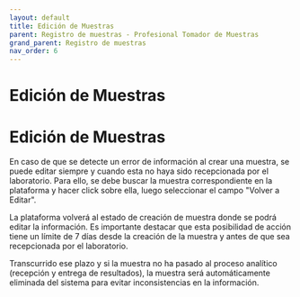```yaml
---
layout: default
title: Edición de Muestras
parent: Registro de muestras - Profesional Tomador de Muestras 
grand_parent: Registro de muestras
nav_order: 6
---
```


# Edición de Muestras

<h1>Edición de Muestras</h1>
<p>En caso de que se detecte un error de información al crear una muestra, se puede editar siempre y cuando esta no haya sido recepcionada por el laboratorio. Para ello, se debe buscar la muestra correspondiente en la plataforma y hacer click sobre ella, luego seleccionar el campo "Volver a Editar".</p>
<p>La plataforma volverá al estado de creación de muestra donde se podrá editar la información. Es importante destacar que esta posibilidad de acción tiene un límite de 7 días desde la creación de la muestra y antes de que sea recepcionada por el laboratorio.</p>
<p>Transcurrido ese plazo y si la muestra no ha pasado al proceso analítico (recepción y entrega de resultados), la muestra será automáticamente eliminada del sistema para evitar inconsistencias en la información.</p>
